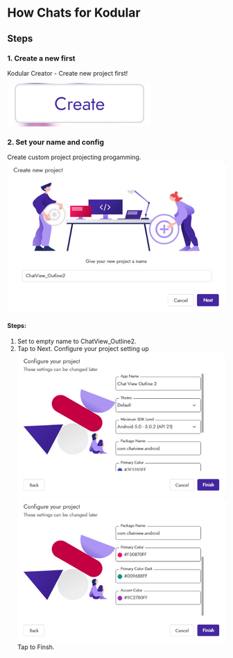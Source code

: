 # How Chats for Kodular
## Steps
### 1. Create a new first
Kodular Creator - Create new project first!

![1](images/bandicam%202022-12-15%2016-23-29-040.jpg)
### 2. Set your name and config
Create custom project projecting progamming.
![2](images/bandicam%202022-12-15%2016-30-53-711.jpg)
#### Steps:
1. Set to empty name to ChatView_Outline2.
2. Tap to Next.
Configure your project setting up
![3](images/bandicam%202022-12-15%2016-31-22-942.jpg)
![4](images/bandicam%202022-12-15%2016-31-40-813.jpg)
Tap to Finsh.